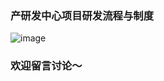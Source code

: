 ### 产研发中心项目研发流程与制度


![image](https://github.com/user-attachments/assets/53562333-141f-43e4-9e55-25bcc2fab868)

### 欢迎留言讨论～
